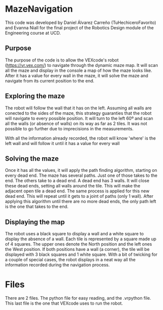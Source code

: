 # MazeNavigation
This code was developed by Daniel Álvarez Carreño (TuHechiceroFavorito) and Evanna Niall for the final project of the Robotics Design module of the Engineering course at UCD.

## Purpose
The purpose of the code is to allow the VEXcode's robot (https://vr.vex.com/) to navigate through the dynamic maze map. It will scan all the maze and display in the console a map of how the maze looks like. After it has a value for every wall in the maze, it will solve the maze and navigate from its current position to the end.

## Exploring the maze
The robot will follow the wall that it has on the left. Assuming all walls are conected to the sides of the maze, this strategy guaranties that the robot will navigate to every possible position. It will turn to the left 60º and scan all the walls (or absence of walls) on its way as far as 2 tiles. It was not possible to go further due to imprecisions in the measurements.

With all the information already recorded, the robot will know 'where' is the left wall and will follow it until it has a value for every wall

## Solving the maze
Once it has all the values, it will apply the path finding algorithm, starting on every dead end. The maze has several paths. Just one of those takes to the end. The others take to a dead end. A dead end has 3 walls. It will close these dead ends, setting all walls around the tile. This will make the adjacent open tile a dead end. The same process is applied for this new dead end. This will repeat until it gets to a joint of paths (only 1 wall). After applying this algorithm until there are no more dead ends, the only path left is the one that takes to the end.

## Displaying the map
The robot uses a black square to display a wall and a white square to display the absence of a wall. Each tile is represented by a square made up of 4 squares. The upper ones denote the North position and the left ones the West position. If both positions have a wall (a corner), the tile will be displayed with 3 black squares and 1 white square. With a bit of twicking for a couple of special cases, the robot displays in a neat way all the information recorded during the navigation process.

# Files
There are 2 files. The python file for easy reading, and the .vrpython file. This last file is the one that VEXcode uses to run the robot.
